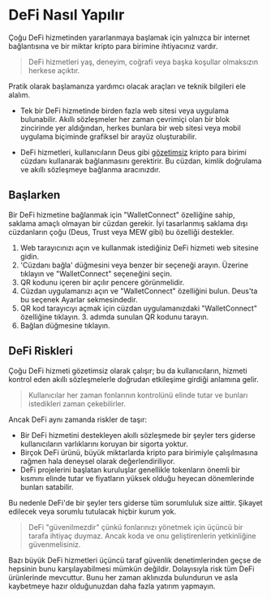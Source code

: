 # DeFi Nasıl Yapılır

Çoğu DeFi hizmetinden yararlanmaya başlamak için yalnızca bir internet bağlantısına ve bir miktar kripto para birimine ihtiyacınız vardır.

> DeFi hizmetleri yaş, deneyim, coğrafi veya başka koşullar olmaksızın herkese açıktır.

Pratik olarak başlamanıza yardımcı olacak araçları ve teknik bilgileri ele alalım.

- Tek bir DeFi hizmetinde birden fazla web sitesi veya uygulama bulunabilir. Akıllı sözleşmeler her zaman çevrimiçi olan bir blok zincirinde yer aldığından, herkes bunlara bir web sitesi veya mobil uygulama biçiminde grafiksel bir arayüz oluşturabilir.

- DeFi hizmetleri, kullanıcıların Deus gibi [gözetimsiz](../../fundamentals/tr/2-wallets-basics.md) kripto para birimi cüzdanı kullanarak bağlanmasını gerektirir. Bu cüzdan, kimlik doğrulama ve akıllı sözleşmeye bağlanma aracınızdır.

## Başlarken

Bir DeFi hizmetine bağlanmak için "WalletConnect" özelliğine sahip, saklama amaçlı olmayan bir cüzdan gerekir. İyi tasarlanmış saklama dışı cüzdanların çoğu (Deus, Trust veya MEW gibi) bu özelliği destekler.

1. Web tarayıcınızı açın ve kullanmak istediğiniz DeFi hizmeti web sitesine gidin.
2. 'Cüzdanı bağla' düğmesini veya benzer bir seçeneği arayın. Üzerine tıklayın ve "WalletConnect" seçeneğini seçin.
3. QR kodunu içeren bir açılır pencere görünmelidir.
4. Cüzdan uygulamanızı açın ve "WalletConnect" özelliğini bulun. Deus'ta bu seçenek Ayarlar sekmesindedir.
5. QR kod tarayıcıyı açmak için cüzdan uygulamanızdaki "WalletConnect" özelliğine tıklayın. 3. adımda sunulan QR kodunu tarayın.
6. Bağlan düğmesine tıklayın.

## DeFi Riskleri

Çoğu DeFi hizmeti gözetimsiz olarak çalışır; bu da kullanıcıların, hizmeti kontrol eden akıllı sözleşmelerle doğrudan etkileşime girdiği anlamına gelir.

> Kullanıcılar her zaman fonlarının kontrolünü elinde tutar ve bunları istedikleri zaman çekebilirler.

Ancak DeFi aynı zamanda riskler de taşır:

- Bir DeFi hizmetini destekleyen akıllı sözleşmede bir şeyler ters giderse kullanıcıların varlıklarını koruyan bir sigorta yoktur.
- Birçok DeFi ürünü, büyük miktarlarda kripto para birimiyle çalışılmasına rağmen hala deneysel olarak değerlendiriliyor.
- DeFi projelerini başlatan kuruluşlar genellikle tokenların önemli bir kısmını elinde tutar ve fiyatların yüksek olduğu heyecan dönemlerinde bunları satabilir.

Bu nedenle DeFi'de bir şeyler ters giderse tüm sorumluluk size aittir. Şikayet edilecek veya sorumlu tutulacak hiçbir kurum yok.

> DeFi "güvenilmezdir" çünkü fonlarınızı yönetmek için üçüncü bir tarafa ihtiyaç duymaz. Ancak koda ve onu geliştirenlerin yetkinliğine güvenmelisiniz.

Bazı büyük DeFi hizmetleri üçüncü taraf güvenlik denetimlerinden geçse de hepsinin bunu karşılayabilmesi mümkün değildir. Dolayısıyla risk tüm DeFi ürünlerinde mevcuttur. Bunu her zaman aklınızda bulundurun ve asla kaybetmeye hazır olduğunuzdan daha fazla yatırım yapmayın.